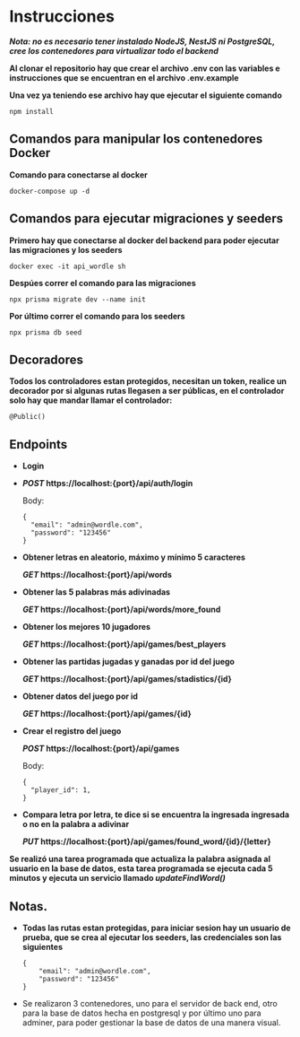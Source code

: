 # Instrucciones

**_Nota: no es necesario tener instalado NodeJS, NestJS ni PostgreSQL, cree los contenedores para virtualizar todo el backend_**

**Al clonar el repositorio hay que crear el archivo .env con las variables e instrucciones que se encuentran en el archivo .env.example**

**Una vez ya teniendo ese archivo hay que ejecutar el siguiente comando**

```
npm install
```

## Comandos para manipular los contenedores Docker

**Comando para conectarse al docker**

```
docker-compose up -d
```

## Comandos para ejecutar migraciones y seeders

**Primero hay que conectarse al docker del backend para poder ejecutar las migraciones y los seeders**

```
docker exec -it api_wordle sh
```

**Despúes correr el comando para las migraciones**

```
npx prisma migrate dev --name init
```

**Por último correr el comando para los seeders**

```
npx prisma db seed
```

## Decoradores

**Todos los controladores estan protegidos, necesitan un token, realice un decorador por si algunas rutas llegasen a ser públicas, en el controlador solo hay que mandar llamar el controlador:**

```
@Public()
```

## Endpoints

- **Login**
- **_POST_ https://localhost:{port}/api/auth/login**

  Body:

  ```
  {
    "email": "admin@wordle.com",
    "password": "123456"
  }
  ```

- **Obtener letras en aleatorio, máximo y mínimo 5 caracteres**

  **_GET_ https://localhost:{port}/api/words**

- **Obtener las 5 palabras más adivinadas**

  **_GET_ https://localhost:{port}/api/words/more_found**

- **Obtener los mejores 10 jugadores**

  **_GET_ https://localhost:{port}/api/games/best_players**

- **Obtener las partidas jugadas y ganadas por id del juego**

  **_GET_ https://localhost:{port}/api/games/stadistics/{id}**

- **Obtener datos del juego por id**

  **_GET_ https://localhost:{port}/api/games/{id}**

- **Crear el registro del juego**

  **_POST_ https://localhost:{port}/api/games**

  Body:

  ```
  {
    "player_id": 1,
  }
  ```

- **Compara letra por letra, te dice si se encuentra la ingresada ingresada o no en la palabra a adivinar**

  **_PUT_ https://localhost:{port}/api/games/found_word/{id}/{letter}**


**Se realizó una tarea programada que actualiza la palabra asignada al usuario en la base de datos, esta tarea programada se ejecuta cada 5 minutos y ejecuta un servicio llamado _updateFindWord()_**

## Notas.

- **Todas las rutas estan protegidas, para iniciar sesion hay un usuario de prueba, que se crea al ejecutar los seeders, las credenciales son las siguientes**
  ```
  {
      "email": "admin@wordle.com",
      "password": "123456"
  }
  ```
  
- Se realizaron 3 contenedores, uno para el servidor de back end, otro para la base de datos hecha en postgresql y por último uno para adminer, para poder gestionar la base de datos de una manera visual.
